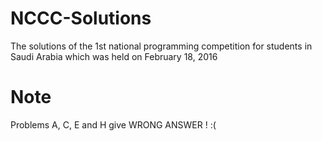 # NCCC-Solutions
The solutions of the 1st national programming competition for students in Saudi Arabia which was held on February 18, 2016

# Note
Problems A, C, E and H give WRONG ANSWER ! :(
